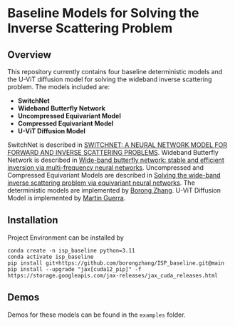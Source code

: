 # Baseline Models for Solving the Inverse Scattering Problem

## Overview
This repository currently contains four baseline deterministic models and the U-ViT diffusion model for solving the wideband inverse scattering problem. The models included are:

- **SwitchNet**
- **Wideband Butterfly Network**
- **Uncompressed Equivariant Model**
- **Compressed Equivariant Model**
- **U-ViT Diffusion Model**

SwitchNet is described in [SWITCHNET: A NEURAL NETWORK MODEL FOR FORWARD AND INVERSE SCATTERING PROBLEMS](https://doi.org/10.1137/18M1222399).
Wideband Butterfly Network is described in [Wide-band butterfly network: stable and efficient inversion via multi-frequency neural networks](https://doi.org/10.1137/20M1383276).
Uncompressed and Compressed Equivariant Models are described in [Solving the wide-band inverse scattering problem via equivariant neural networks](https://doi.org/10.1016/j.cam.2024.116050). 
The deterministic models are implemented by [Borong Zhang](https://borongzhang.com/).
U-ViT Diffusion Model is implemented by [Martin Guerra](https://sites.google.com/wisc.edu/martinguerra/home). 

## Installation
Project Environment can be installed by 
```
conda create -n isp_baseline python=3.11 
conda activate isp_baseline
pip install git+https://github.com/borongzhang/ISP_baseline.git@main
pip install --upgrade "jax[cuda12_pip]" -f https://storage.googleapis.com/jax-releases/jax_cuda_releases.html
```

## Demos
Demos for these models can be found in the `examples` folder.
